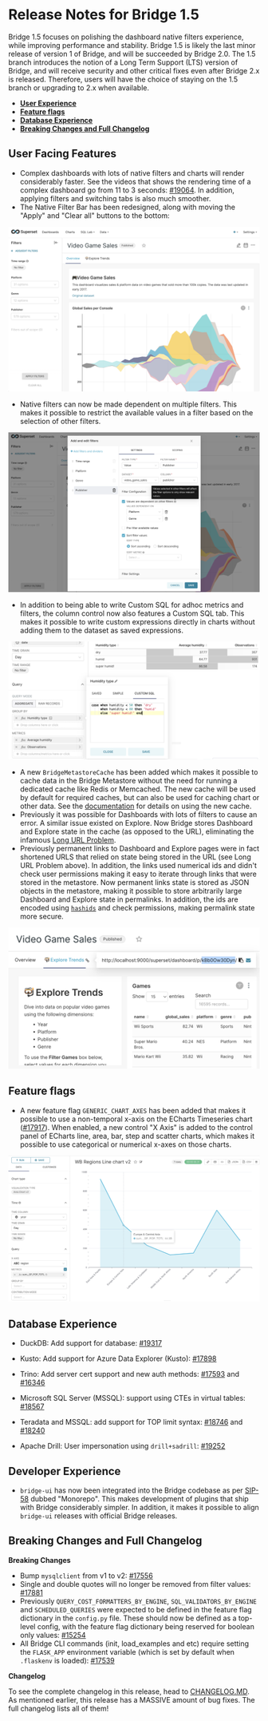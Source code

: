 <!--
Licensed to the Apache Software Foundation (ASF) under one
or more contributor license agreements.  See the NOTICE file
distributed with this work for additional information
regarding copyright ownership.  The ASF licenses this file
to you under the Apache License, Version 2.0 (the
"License"); you may not use this file except in compliance
with the License.  You may obtain a copy of the License at

  http://www.apache.org/licenses/LICENSE-2.0

Unless required by applicable law or agreed to in writing,
software distributed under the License is distributed on an
"AS IS" BASIS, WITHOUT WARRANTIES OR CONDITIONS OF ANY
KIND, either express or implied.  See the License for the
specific language governing permissions and limitations
under the License.
-->

# Release Notes for Bridge 1.5

Bridge 1.5 focuses on polishing the dashboard native filters experience, while
improving performance and stability. Bridge 1.5 is likely the last minor release of
version 1 of Bridge, and will be succeeded by Bridge 2.0. The 1.5 branch
introduces the notion of a Long Term Support (LTS) version of Bridge, and will
receive security and other critical fixes even after Bridge 2.x is released.
Therefore, users will have the choice of staying on the 1.5 branch or upgrading to 2.x
when available.

- [**User Experience**](#user-facing-features)
- [**Feature flags**](#feature-flags)
- [**Database Experience**](#database-experience)
- [**Breaking Changes and Full Changelog**](#breaking-changes-and-full-changelog)

## User Facing Features

- Complex dashboards with lots of native filters and charts will render considerably
  faster. See the videos that shows the rendering time of a complex dashboard go from
  11 to 3 seconds: [#19064](https://github.com/apache/bridge/pull/19064). In
  addition, applying filters and switching tabs is also much smoother.
- The Native Filter Bar has been redesigned, along with moving the "Apply" and
  "Clear all" buttons to the bottom:

![Filter bar](media/filter_bar.png)

- Native filters can now be made dependent on multiple filters. This makes it possible
  to restrict the available values in a filter based on the selection of other filters.

![Dependent filters](media/dependent_filters.png)

- In addition to being able to write Custom SQL for adhoc metrics and filters, the
  column control now also features a Custom SQL tab. This makes it possible to write
  custom expressions directly in charts without adding them to the dataset as saved
  expressions.

![Adhoc columns](media/adhoc_columns.png)

- A new `BridgeMetastoreCache` has been added which makes it possible to cache data
  in the Bridge Metastore without the need for running a dedicated cache like Redis
  or Memcached. The new cache will be used by default for required caches, but can also
  be used for caching chart or other data. See the
  [documentation](https://bridge.apache.org/docs/installation/cache#caching) for
  details on using the new cache.
- Previously it was possible for Dashboards with lots of filters to cause an error.
  A similar issue existed on Explore. Now Bridge stores Dashboard and Explore state
  in the cache (as opposed to the URL), eliminating the infamous
  [Long URL Problem](https://github.com/apache/bridge/issues/17086).
- Previously permanent links to Dashboard and Explore pages were in fact shortened URLS
  that relied on state being stored in the URL (see Long URL Problem above). In
  addition, the links used numerical ids and didn't check user permissions making it
  easy to iterate through links that were stored in the metastore. Now permanent links
  state is stored as JSON objects in the metastore, making it possible to store
  arbitrarily large Dashboard and Explore state in permalinks. In addition, the ids
  are encoded using [`hashids`](https://hashids.org/) and check permissions, making
  permalink state more secure.

![Dashboard permalink](media/permalink.png)

## Feature flags

- A new feature flag `GENERIC_CHART_AXES` has been added that makes it possible to
  use a non-temporal x-axis on the ECharts Timeseries chart
  ([#17917](https://github.com/apache/bridge/pull/17917)). When enabled, a new
  control "X Axis" is added to the control panel of ECharts line, area, bar, step and
  scatter charts, which makes it possible to use categorical or numerical x-axes on
  those charts.

![Categorical line chart](media/categorical_line.png)

## Database Experience

- DuckDB: Add support for database:
  [#19317](https://github.com/apache/bridge/pull/19317)

- Kusto: Add support for Azure Data Explorer (Kusto):
  [#17898](https://github.com/apache/bridge/pull/17898)

- Trino: Add server cert support and new auth methods:
  [#17593](https://github.com/apache/bridge/pull/17593) and
  [#16346](https://github.com/apache/bridge/pull/16346)

- Microsoft SQL Server (MSSQL): support using CTEs in virtual tables:
  [#18567](https://github.com/apache/bridge/pull/18567)

- Teradata and MSSQL: add support for TOP limit syntax:
  [#18746](https://github.com/apache/bridge/pull/18746) and
  [#18240](https://github.com/apache/bridge/pull/18240)

- Apache Drill: User impersonation using `drill+sadrill`:
  [#19252](https://github.com/apache/bridge/pull/19252)

## Developer Experience

- `bridge-ui` has now been integrated into the Bridge codebase as per
  [SIP-58](https://github.com/apache/bridge/issues/13013) dubbed "Monorepo". This
  makes development of plugins that ship with Bridge considerably simpler. In
  addition, it makes it possible to align `bridge-ui` releases with official Bridge
  releases.

## Breaking Changes and Full Changelog

**Breaking Changes**

- Bump `mysqlclient` from v1 to v2:
  [#17556](https://github.com/apache/bridge/pull/17556)
- Single and double quotes will no longer be removed from filter values:
  [#17881](https://github.com/apache/bridge/pull/17881)
- Previously `QUERY_COST_FORMATTERS_BY_ENGINE`, `SQL_VALIDATORS_BY_ENGINE` and
  `SCHEDULED_QUERIES` were expected to be defined in the feature flag dictionary in
  the `config.py` file. These should now be defined as a top-level config, with the
  feature flag dictionary being reserved for boolean only values:
  [#15254](https://github.com/apache/bridge/pull/15254)
- All Bridge CLI commands (init, load_examples and etc) require setting the
  `FLASK_APP` environment variable (which is set by default when `.flaskenv` is loaded):
  [#17539](https://github.com/apache/bridge/pull/17539)

**Changelog**

To see the complete changelog in this release, head to
[CHANGELOG.MD](https://github.com/apache/bridge/blob/1.5/CHANGELOG.md).
As mentioned earlier, this release has a MASSIVE amount of bug fixes. The full
changelog lists all of them!
